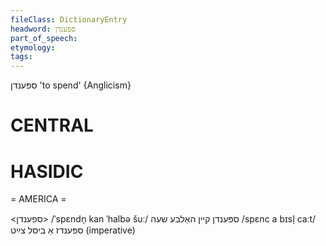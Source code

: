 ```yaml
---
fileClass: DictionaryEntry
headword: ספּענדן
part_of_speech: 
etymology: 
tags: 
---
```

ספּענדן
'to spend'
{Anglicism}

CENTRAL
========

HASIDIC
=======
= AMERICA = 

<ספענדן>
/ˈspɛndn̩ kan ˈhalbə šuː/ ספּענדן קיין האַלבע שעה
/spɛnc a bɪsl̩ caːt/ ספּענדז אַ ביסל צײַט (imperative)